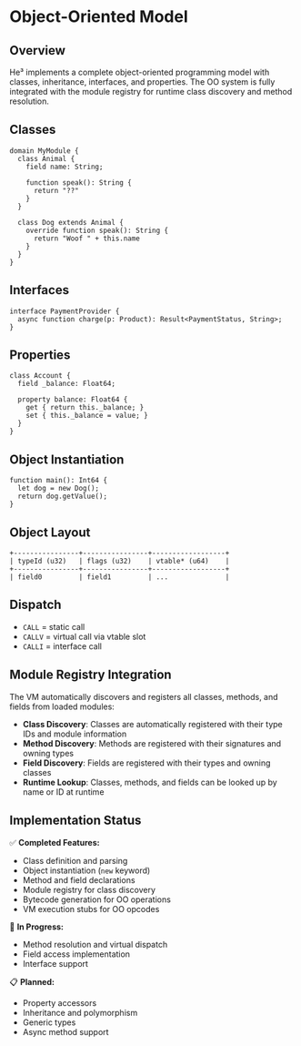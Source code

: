 # Object-Oriented Model

## Overview
He³ implements a complete object-oriented programming model with classes, inheritance, interfaces, and properties. The OO system is fully integrated with the module registry for runtime class discovery and method resolution.

## Classes
```he3
domain MyModule {
  class Animal {
    field name: String;
    
    function speak(): String { 
      return "??" 
    }
  }

  class Dog extends Animal {
    override function speak(): String { 
      return "Woof " + this.name 
    }
  }
}
```

## Interfaces
```he3
interface PaymentProvider {
  async function charge(p: Product): Result<PaymentStatus, String>;
}
```

## Properties
```he3
class Account {
  field _balance: Float64;

  property balance: Float64 {
    get { return this._balance; }
    set { this._balance = value; }
  }
}
```

## Object Instantiation
```he3
function main(): Int64 {
  let dog = new Dog();
  return dog.getValue();
}
```

## Object Layout
```
+----------------+----------------+------------------+
| typeId (u32)   | flags (u32)    | vtable* (u64)    |
+----------------+----------------+------------------+
| field0         | field1         | ...              |
```

## Dispatch
- `CALL` = static call
- `CALLV` = virtual call via vtable slot
- `CALLI` = interface call

## Module Registry Integration
The VM automatically discovers and registers all classes, methods, and fields from loaded modules:

- **Class Discovery**: Classes are automatically registered with their type IDs and module information
- **Method Discovery**: Methods are registered with their signatures and owning types
- **Field Discovery**: Fields are registered with their types and owning classes
- **Runtime Lookup**: Classes, methods, and fields can be looked up by name or ID at runtime

## Implementation Status
✅ **Completed Features:**
- Class definition and parsing
- Object instantiation (`new` keyword)
- Method and field declarations
- Module registry for class discovery
- Bytecode generation for OO operations
- VM execution stubs for OO opcodes

🔄 **In Progress:**
- Method resolution and virtual dispatch
- Field access implementation
- Interface support

📋 **Planned:**
- Property accessors
- Inheritance and polymorphism
- Generic types
- Async method support
